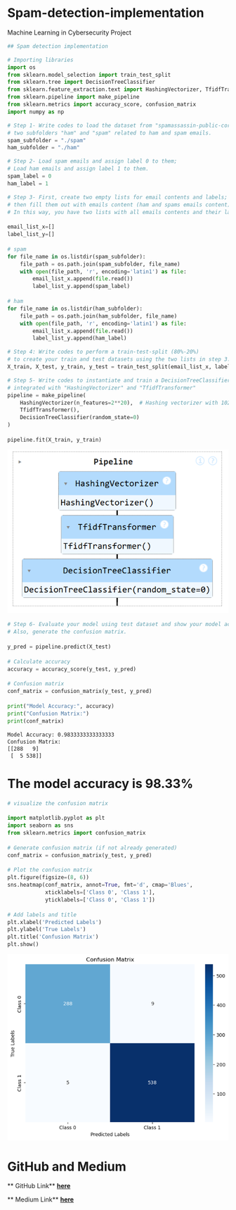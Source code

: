 # Spam-detection-implementation
Machine Learning in Cybersecurity Project 

```python
## Spam detection implementation
```


```python
# Importing libraries
import os
from sklearn.model_selection import train_test_split
from sklearn.tree import DecisionTreeClassifier
from sklearn.feature_extraction.text import HashingVectorizer, TfidfTransformer
from sklearn.pipeline import make_pipeline
from sklearn.metrics import accuracy_score, confusion_matrix
import numpy as np
```


```python
# Step 1- Write codes to load the dataset from "spamassassin-public-corpus" folder including 
# two subfolders "ham" and "spam" related to ham and spam emails.
spam_subfolder = "./spam"
ham_subfolder = "./ham"
```


```python
# Step 2- Load spam emails and assign label 0 to them; 
# Load ham emails and assign label 1 to them.
spam_label = 0
ham_label = 1
```


```python
# Step 3- First, create two empty lists for email contents and labels; 
# then fill them out with emails content (ham and spams emails content) and the emails labels, respectively. 
# In this way, you have two lists with all emails contents and their labels (0 or 1).

email_list_x=[]
label_list_y=[]

# spam
for file_name in os.listdir(spam_subfolder):
    file_path = os.path.join(spam_subfolder, file_name)
    with open(file_path, 'r', encoding='latin1') as file:
        email_list_x.append(file.read())
        label_list_y.append(spam_label)

# ham
for file_name in os.listdir(ham_subfolder):
    file_path = os.path.join(ham_subfolder, file_name)
    with open(file_path, 'r', encoding='latin1') as file:
        email_list_x.append(file.read())
        label_list_y.append(ham_label)
```


```python
# Step 4: Write codes to perform a train-test-split (80%-20%) 
# to create your train and test datasets using the two lists in step 3.
X_train, X_test, y_train, y_test = train_test_split(email_list_x, label_list_y, test_size=0.2, random_state=0)
```


```python
# Step 5- Write codes to instantiate and train a DecisionTreeClassifier, 
# integrated with "HashingVectorizer" and "TfidfTransformer"
pipeline = make_pipeline(
    HashingVectorizer(n_features=2**20),  # Hashing vectorizer with 1024 features
    TfidfTransformer(),
    DecisionTreeClassifier(random_state=0)
)

pipeline.fit(X_train, y_train)
```
<img  src="./images/image1.png">  

```python
# Step 6- Evaluate your model using test dataset and show your model accuracy. 
# Also, generate the confusion matrix.

y_pred = pipeline.predict(X_test)
    
# Calculate accuracy
accuracy = accuracy_score(y_test, y_pred)

# Confusion matrix
conf_matrix = confusion_matrix(y_test, y_pred)

print("Model Accuracy:", accuracy)
print("Confusion Matrix:")
print(conf_matrix)

```

    Model Accuracy: 0.9833333333333333
    Confusion Matrix:
    [[288   9]
     [  5 538]]
    

# The model accuracy is 98.33%


```python
# visualize the confusion matrix 

import matplotlib.pyplot as plt
import seaborn as sns
from sklearn.metrics import confusion_matrix

# Generate confusion matrix (if not already generated)
conf_matrix = confusion_matrix(y_test, y_pred)

# Plot the confusion matrix
plt.figure(figsize=(8, 6))
sns.heatmap(conf_matrix, annot=True, fmt='d', cmap='Blues', 
            xticklabels=['Class 0', 'Class 1'], 
            yticklabels=['Class 0', 'Class 1'])

# Add labels and title
plt.xlabel('Predicted Labels')
plt.ylabel('True Labels')
plt.title('Confusion Matrix')
plt.show()

```
    
<img  src="./images/image2.png">  

# GitHub and Medium

** GitHub Link** [**here**](https://github.com/qqiu2024/Spam-detection-implementation.git)

** Medium Link** [**here**](https://medium.com/@qqiu_58606/spam-detection-implementation-26c849f5ec5d)
